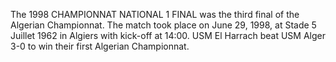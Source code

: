 The 1998 CHAMPIONNAT NATIONAL 1 FINAL was the third final of the Algerian Championnat. The match took place on June 29, 1998, at Stade 5 Juillet 1962 in Algiers with kick-off at 14:00. USM El Harrach beat USM Alger 3-0 to win their first Algerian Championnat.
